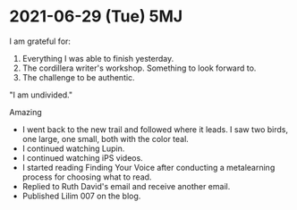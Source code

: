 # 2021-06-29 (Tue) 5MJ

I am grateful for:

1. Everything I was able to finish yesterday.
2. The cordillera writer's workshop. Something to look forward to.
3. The challenge to be authentic.

"I am undivided."

Amazing

- I went back to the new trail and followed where it leads. I saw two birds, one large, one small, both with the color teal.
- I continued watching Lupin.
- I continued watching iPS videos.
- I started reading Finding Your Voice after conducting a metalearning process for choosing what to read.
- Replied to Ruth David's email and receive another email.
- Published Lilim 007 on the blog.

